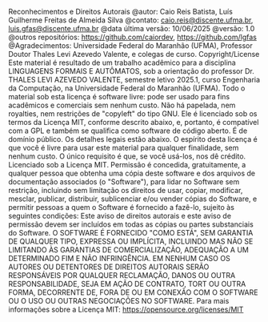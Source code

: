 Reconhecimentos e Direitos Autorais
@autor: Caio Reis Batista, Luís Guilherme Freitas de Almeida Silva
@contato: caio.reis@discente.ufma.br, luis.gfas@discente.ufma.br
@data última versão: 10/06/2025
@versão: 1.0
@outros repositórios: https://github.com/caiordev, https://github.com/lgfas
@Agradecimentos: Universidade Federal do Maranhão (UFMA), Professor Doutor
Thales Levi Azevedo Valente, e colegas de curso.
Copyright/License
Este material é resultado de um trabalho acadêmico para a disciplina
LINGUAGENS FORMAIS E AUTÔMATOS, sob a orientação do professor Dr.
THALES LEVI AZEVEDO VALENTE, semestre letivo 2025.1, curso Engenharia
da Computação, na Universidade Federal do Maranhão (UFMA). Todo o material
sob esta licença é software livre: pode ser usado para fins acadêmicos e comerciais
sem nenhum custo. Não há papelada, nem royalties, nem restrições de "copyleft" do
tipo GNU. Ele é licenciado sob os termos da Licença MIT, conforme descrito abaixo,
e, portanto, é compatível com a GPL e também se qualifica como software de código
aberto. É de domínio público. Os detalhes legais estão abaixo. O espírito desta
licença é que você é livre para usar este material para qualquer finalidade, sem
nenhum custo. O único requisito é que, se você usá-los, nos dê crédito.
Licenciado sob a Licença MIT. Permissão é concedida, gratuitamente, a qualquer
pessoa que obtenha uma cópia deste software e dos arquivos de documentação
associados (o "Software"), para lidar no Software sem restrição, incluindo sem
limitação os direitos de usar, copiar, modificar, mesclar, publicar, distribuir,
sublicenciar e/ou vender cópias do Software, e permitir pessoas a quem o Software
é fornecido a fazê-lo, sujeito às seguintes condições:
Este aviso de direitos autorais e este aviso de permissão devem ser incluídos em todas
as cópias ou partes substanciais do Software.
O SOFTWARE É FORNECIDO "COMO ESTÁ", SEM GARANTIA DE
QUALQUER TIPO, EXPRESSA OU IMPLÍCITA, INCLUINDO MAS NÃO SE
LIMITANDO ÀS GARANTIAS DE COMERCIALIZAÇÃO, ADEQUAÇÃO A UM
DETERMINADO FIM E NÃO INFRINGÊNCIA. EM NENHUM CASO OS
AUTORES OU DETENTORES DE DIREITOS AUTORAIS SERÃO
RESPONSÁVEIS POR QUALQUER RECLAMAÇÃO, DANOS OU OUTRA
RESPONSABILIDADE, SEJA EM AÇÃO DE CONTRATO, TORT OU OUTRA
FORMA, DECORRENTE DE, FORA DE OU EM CONEXÃO COM O
SOFTWARE OU O USO OU OUTRAS NEGOCIAÇÕES NO SOFTWARE.
Para mais informações sobre a Licença MIT: https://opensource.org/licenses/MIT